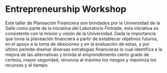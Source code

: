# Entrepreneurship Workshop
Este taller de Planeación Financiera son brindados por la Universidad de la Salle como parte de la iniciativa del Laboratorio Fintrade, esta iniciativa es consistente con la misión y visión de la Universidad. 
Dada la importancia que toma la planeación financiera a partir de establecer objetivos futuros, en el apoyo a la toma de desiciones y en la evaluación de estas, y por último permite diseñar diversas estrategias financieras lo cual identifica a la mejora de las alternativas y brinda al emprendimiento cierto grado de certeza, mayor seguridad, renuncia al máximo los riesgos y máximiza los recursos y el tiempo. 
